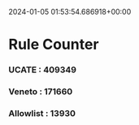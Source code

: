 2024-01-05 01:53:54.686918+00:00
# Rule Counter 
 ### UCATE : 409349

 ### Veneto : 171660

 ### Allowlist : 13930